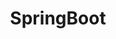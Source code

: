 ---
title: "SpringBoot"
layout: category
permalink: "/categories/springboot/"
taxonomy: springboot
---